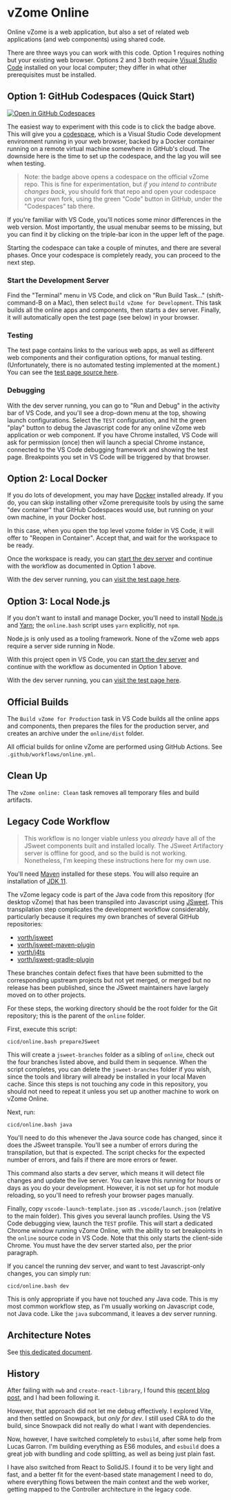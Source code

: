 # vZome Online

Online vZome is a web application, but also a set of related web applications (and web components) using shared code.

There are three ways you can work with this code.
Option 1 requires nothing but your existing web browser.
Options 2 and 3 both require [Visual Studio Code](https://code.visualstudio.com/)
installed on your local computer;
they differ in what other prerequisites must be installed.

## Option 1: GitHub Codespaces (Quick Start)

[![Open in GitHub Codespaces](https://github.com/codespaces/badge.svg)](https://codespaces.new/vZome/vzome)

The easiest way to experiment with this code is to click the badge above.
This will give you a [codespace](https://docs.github.com/en/codespaces),
which is a Visual Studio Code development environment running in your web browser,
backed by a Docker container running on a remote virtual machine somewhere in GitHub's cloud.
The downside here is the time to set up the codespace, and the lag you will see when testing.

> Note: the badge above opens a codespace on the official vZome repo.
> This is fine for experimentation, but *if you intend to contribute
> changes back*, you should fork that repo and open your codespace on your own fork, using the green
> "Code" button in GitHub, under the "Codespaces" tab there. 

If you're familiar with VS Code, you'll notices some minor differences in the web version.
Most importantly, the usual menubar seems to be missing, but you can find it by clicking on
the triple-bar icon in the upper left of the page.

Starting the codespace can take a couple of minutes, and there are several phases.
Once your codespace is completely ready, you can proceed to the next step.

### Start the Development Server

Find the "Terminal" menu in VS Code, and click on "Run Build Task..." (shift-command-B on a Mac),
then select `Build vZome for Development`.
This task builds all the online apps and components, then starts a dev server.
Finally, it will automatically open the test page (see below) in your browser.

### Testing

The test page contains links to the various web apps, as well as different web components and their configuration options,
for manual testing.
(Unfortunately, there is no automated testing implemented at the moment.)
You can see the [test page source here](./serve/app/test/index.html).

### Debugging

With the dev server running, you can go to "Run and Debug" in the activity bar of VS Code,
and you'll see a drop-down menu at the top, showing launch configurations.
Select the `TEST` configuration, and hit the green "play" button to debug the Javascript code for any
online vZome web application or web component.
If you have Chrome installed, VS Code will ask for permission (once)
then will launch a special Chrome instance, connected to the VS Code debugging framework and
showing the test page.  Breakpoints you set in VS Code will be triggered by that browser.

## Option 2: Local Docker

If you do lots of development, you may have [Docker](https://www.docker.com/) installed already.
If you do, you can skip installing other vZome prerequisite tools by using the same "dev container" that GitHub Codespaces would use, but
running on your own machine, in your Docker host.

In this case, when you open the top level vzome folder in VS Code, it will offer to "Reopen in Container".
Accept that, and wait for the workspace to be ready.

Once the workspace is ready, you can [start the dev server](#start-the-development-server)
and continue with the workflow as documented in Option 1 above.

With the dev server running, you can [visit the test page here](http://localhost:8532/app/test/).

## Option 3: Local Node.js

If you don't want to install and manage Docker,
you'll need to install [Node.js](https://nodejs.org/en) and [Yarn](https://yarnpkg.com/getting-started/install);
the `online.bash` script uses `yarn` explicitly, not `npm`.

Node.js is only used as a tooling framework.  None of the vZome web apps require a server side running in Node.

With this project open in VS Code, you can [start the dev server](#start-the-development-server)
and continue with the workflow as documented in Option 1 above.

With the dev server running, you can [visit the test page here](http://localhost:8532/app/test/).

## Official Builds

The `Build vZome for Production` task in VS Code builds all the online apps and components, then prepares the files for
the production server, and creates an archive under the `online/dist` folder.

All official builds for online vZome are performed using GitHub Actions.  See `.github/workflows/online.yml`.

## Clean Up

The `vZome online: Clean` task removes all temporary files and build artifacts.

## Legacy Code Workflow

> This workflow is no longer viable unless you *already* have all of the JSweet components built and installed locally.
> The JSweet Artifactory server is offline for good, and so the build is not working.
> Nonetheless, I'm keeping these instructions here for my own use.

You'll need [Maven](https://maven.apache.org/) installed for these steps.
You will also require an installation of [JDK 11](https://www.oracle.com/java/technologies/javase/jdk11-archive-downloads.html).

The vZome legacy code is part of the Java code from this repository (for desktop vZome)
that has been transpiled into Javascript using
[JSweet](https://www.jsweet.org/).  This transpilation step complicates the development workflow considerably,
particularly because it requires my own branches of several GitHub repositories:

 - [vorth/jsweet](https://github.com/vorth/jsweet)
 - [vorth/jsweet-maven-plugin](https://github.com/vorth/jsweet-maven-plugin)
 - [vorth/j4ts](https://github.com/vorth/j4ts)
 - [vorth/jsweet-gradle-plugin](https://github.com/vorth/jsweet-gradle-plugin)

These branches contain defect fixes that have been submitted to the corresponding
upstream projects but not yet merged, or merged but no release has been
published, since the JSweet maintainers have largely
moved on to other projects.

For these steps, the working directory should be the root folder for the
Git repository; this is the parent of the `online` folder.

First, execute this script:
```
cicd/online.bash prepareJSweet
```
This will create a `jsweet-branches` folder as a sibling of `online`,
check out the four branches listed above, and build them in sequence.
When the script completes, you can delete the `jsweet-branches` folder
if you wish, since the tools and library will already be installed in your
local Maven cache.
Since this steps is not touching any code in this repository,
you should not need to repeat it unless you set up another machine to work on vZome Online.

Next, run:
```
cicd/online.bash java
```
You'll need to do this whenever the Java source code has changed, since it does the JSweet transpile.  You'll see a number of errors during the transpilation, but that is expected.  The script checks for the expected number of errors, and fails if there are more errors or fewer.

This command also starts a dev server, which means it will detect file changes and update the live server.
You can leave this running for hours or days as you do your development.
However, it is not set up for hot module reloading, so you'll need to refresh your browser
pages manually.

Finally, copy `vscode-launch-template.json` as `.vscode/launch.json` (relative to the main folder).
This gives you several launch profiles.  Using the VS Code debugging view, launch the `TEST` profile.  This will start a dedicated Chrome window running vZome Online, with the ability to set breakpoints in the `online` source code in VS Code.  Note that this only starts the client-side Chrome.  You must have the dev server started also, per the prior paragraph.

If you cancel the running dev server, and want to test Javascript-only changes,
you can simply run:
```
cicd/online.bash dev
```
This is only appropriate if you have not touched any Java code.
This is my most common workflow step, as I'm usually working on Javascript code, not Java code.
Like the `java` subcommand, it leaves a dev server running.

## Architecture Notes

See [this dedicated document](./developer-docs/architecture.html).

## History

After failing with `nwb` and `create-react-library`, I found this [recent blog post][mehrahinem], and I had been following it.

[mehrahinem]: https://medium.com/@mehrahinam/build-a-private-react-component-library-cra-rollup-material-ui-github-package-registry-1e14da93e790

However, that approach did not let me debug effectively.
I explored Vite, and then settled on Snowpack, but *only for dev*.  I still used CRA to do the build,
since Snowpack did not really do what I want with dependencies.

Now, however, I have switched completely to `esbuild`, after some help from Lucas Garron.
I'm building everything as ES6 modules, and `esbuild` does a great job with bundling and code splitting,
as well as being just plain fast.

I have also switched from React to SolidJS.  I found it to be very light and fast, and a better fit
for the event-based state management I need to do, where everything flows between the main context
and the web worker, getting mapped to the Controller architecture in the legacy code.

